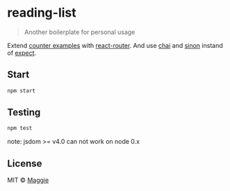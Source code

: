 # reading-list

> Another boilerplate for personal usage

Extend [counter examples](https://github.com/rackt/redux/tree/master/examples/counter) with [react-router](https://github.com/rackt/react-router). And use [chai](https://github.com/chaijs/chai) and [sinon](https://github.com/sinonjs/sinon) instand of [expect](https://github.com/mjackson/expect).


## Start

```sh
npm start
```

## Testing

```sh
npm test
```

note: jsdom >= v4.0 can not work on node 0.x


## License

MIT © [Maggie](http://google.com)
